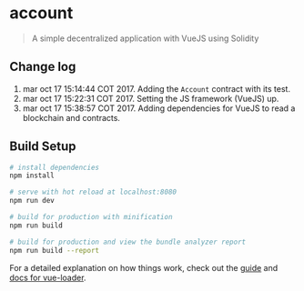 # account

> A simple decentralized application with VueJS using Solidity

## Change log

1. mar oct 17 15:14:44 COT 2017. Adding the `Account` contract with its test.
2. mar oct 17 15:22:31 COT 2017. Setting the JS framework (VueJS) up.
3. mar oct 17 15:38:57 COT 2017. Adding dependencies for VueJS to read a blockchain and contracts.

## Build Setup

``` bash
# install dependencies
npm install

# serve with hot reload at localhost:8080
npm run dev

# build for production with minification
npm run build

# build for production and view the bundle analyzer report
npm run build --report
```

For a detailed explanation on how things work, check out the [guide](http://vuejs-templates.github.io/webpack/) and [docs for vue-loader](http://vuejs.github.io/vue-loader).
